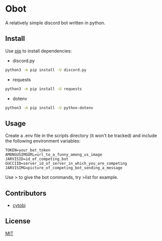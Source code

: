 # Obot

A relatively simple discord bot written in python.

## Install

Use [pip](https://pip.pypa.io/en/stable/) to install dependencies:
- discord.py
```bash
python3 -m pip install -U discord.py
```
- requests
```bash
python3 -m pip install -U requests
```
- dotenv
```bash
python3 -m pip install -U python-dotenv
```

## Usage

Create a .env file in the scripts directory (it won't be tracked) and include the following environment variables:
```
TOKEN=your_bot_token
AMONGUSIMGURL=url_to_a_funny_among_us_image
JARVISID=id_of_competing_bot
GUCCIID=server_id_of_server_in_which_you_are_competing
JARVISIMG=picture_of_competing_bot_sending_a_message
```

Use > to give the bot commands, try >list for example.

## Contributors
- [cytobi](https://github.com/cytobi)

## License

[MIT](https://choosealicense.com/licenses/mit/)
